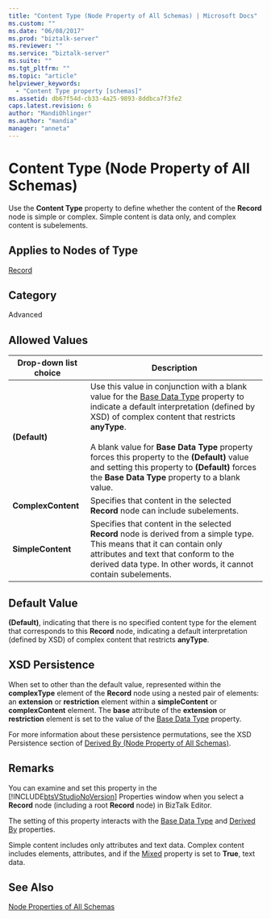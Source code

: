 ```yaml
---
title: "Content Type (Node Property of All Schemas) | Microsoft Docs"
ms.custom: ""
ms.date: "06/08/2017"
ms.prod: "biztalk-server"
ms.reviewer: ""
ms.service: "biztalk-server"
ms.suite: ""
ms.tgt_pltfrm: ""
ms.topic: "article"
helpviewer_keywords: 
  - "Content Type property [schemas]"
ms.assetid: db67f54d-cb33-4a25-9893-8ddbca7f3fe2
caps.latest.revision: 6
author: "MandiOhlinger"
ms.author: "mandia"
manager: "anneta"
---
```

# Content Type (Node Property of All Schemas)
Use the **Content Type** property to define whether the content of the **Record** node is simple or complex. Simple content is data only, and complex content is subelements.  
  
## Applies to Nodes of Type  
 [Record](../core/record-node-properties.md)  
  
## Category  
 Advanced  
  
## Allowed Values  
  
|Drop-down list choice|Description|  
|----------------------------|-----------------|  
|**(Default)**|Use this value in conjunction with a blank value for the [Base Data Type](../core/base-data-type-node-property-of-all-schemas.md) property to indicate a default interpretation (defined by XSD) of complex content that restricts **anyType**.<br /><br /> A blank value for **Base Data Type** property forces this property to the **(Default)** value and setting this property to **(Default)** forces the **Base Data Type** property to a blank value.|  
|**ComplexContent**|Specifies that content in the selected **Record** node can include subelements.|  
|**SimpleContent**|Specifies that content in the selected **Record** node is derived from a simple type. This means that it can contain only attributes and text that conform to the derived data type. In other words, it cannot contain subelements.|  
  
## Default Value  
 **(Default)**, indicating that there is no specified content type for the element that corresponds to this **Record** node, indicating a default interpretation (defined by XSD) of complex content that restricts **anyType**.  
  
## XSD Persistence  
 When set to other than the default value, represented within the **complexType** element of the **Record** node using a nested pair of elements: an **extension** or **restriction** element within a **simpleContent** or **complexContent** element. The **base** attribute of the **extension** or **restriction** element is set to the value of the [Base Data Type](../core/base-data-type-node-property-of-all-schemas.md) property.  
  
 For more information about these persistence permutations, see the XSD Persistence section of [Derived By (Node Property of All Schemas)](../core/derived-by-node-property-of-all-schemas.md).  
  
## Remarks  
 You can examine and set this property in the [!INCLUDE[btsVStudioNoVersion](../includes/btsvstudionoversion-md.md)] Properties window when you select a **Record** node (including a root **Record** node) in BizTalk Editor.  
  
 The setting of this property interacts with the [Base Data Type](../core/base-data-type-node-property-of-all-schemas.md) and [Derived By](../core/derived-by-node-property-of-all-schemas.md) properties.  
  
 Simple content includes only attributes and text data. Complex content includes elements, attributes, and if the [Mixed](../core/mixed-node-property-of-all-schemas.md) property is set to **True**, text data.  
  
## See Also  
 [Node Properties of All Schemas](../core/node-properties-of-all-schemas.md)